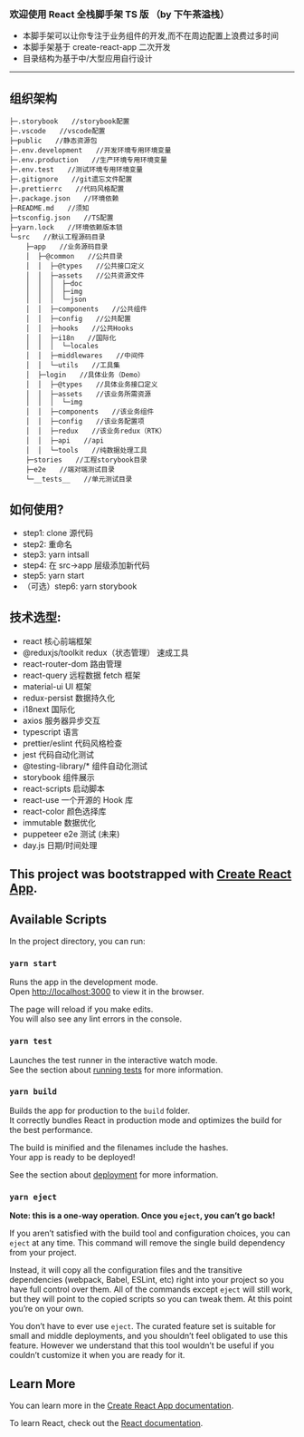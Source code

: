 ### 欢迎使用 React 全栈脚手架 TS 版 （by 下午茶溢栈）

- 本脚手架可以让你专注于业务组件的开发,而不在周边配置上浪费过多时间
- 本脚手架基于 create-react-app 二次开发
- 目录结构为基于中/大型应用自行设计

---

## 组织架构

```
├─.storybook　　//storybook配置
├─.vscode　　//vscode配置
├─public　　//静态资源包
├─.env.development　　//开发环境专用环境变量
├─.env.production　　//生产环境专用环境变量
├─.env.test　　//测试环境专用环境变量
├─.gitignore　　//git遗忘文件配置
├─.prettierrc　　//代码风格配置
├─.package.json　　//环境依赖
├─README.md　　//须知
├─tsconfig.json　　//TS配置
├─yarn.lock　　//环境依赖版本锁
└─src　　//默认工程源码目录
    ├─app　　//业务源码目录
    │  ├─@common　　//公共目录
    │  │  ├─@types　　//公共接口定义
    │  │  ├─assets　　//公共资源文件
    │  │  │  ├─doc
    │  │  │  ├─img
    │  │  │  └─json
    │  │  ├─components　　//公共组件
    │  │  ├─config　　//公共配置
    │  │  ├─hooks　　//公共Hooks
    │  │  ├─i18n　　//国际化
    │  │  │  └─locales
    │  │  ├─middlewares　　//中间件
    │  │  └─utils　　//工具集
    │  ├─login　　//具体业务（Demo）
    │  │  ├─@types　　//具体业务接口定义
    │  │  ├─assets　　//该业务所需资源
    │  │  │  └─img
    │  │  ├─components　　//该业务组件
    │  │  ├─config　　//该业务配置项
    │  │  ├─redux　　//该业务redux（RTK）
    │  │  ├─api　　//api
    │  │  └─tools　　//纯数据处理工具
    ├─stories　　//工程storybook目录
    ├─e2e　　//端对端测试目录
    └─__tests__　　//单元测试目录

```

## 如何使用?

- step1: clone 源代码
- step2: 重命名
- step3: yarn intsall
- step4: 在 src->app 层级添加新代码
- step5: yarn start
- （可选）step6: yarn storybook

## 技术选型:

- react 核心前端框架
- @reduxjs/toolkit redux（状态管理） 速成工具
- react-router-dom 路由管理
- react-query 远程数据 fetch 框架
- material-ui UI 框架
- redux-persist 数据持久化
- i18next 国际化
- axios 服务器异步交互
- typescript 语言
- prettier/eslint 代码风格检查
- jest 代码自动化测试
- @testing-library/\* 组件自动化测试
- storybook 组件展示
- react-scripts 启动脚本
- react-use 一个开源的 Hook 库
- react-color 颜色选择库
- immutable 数据优化
- puppeteer e2e 测试 (未来)
- day.js 日期/时间处理

## This project was bootstrapped with [Create React App](https://github.com/facebook/create-react-app).

## Available Scripts

In the project directory, you can run:

### `yarn start`

Runs the app in the development mode.<br />
Open [http://localhost:3000](http://localhost:3000) to view it in the browser.

The page will reload if you make edits.<br />
You will also see any lint errors in the console.

### `yarn test`

Launches the test runner in the interactive watch mode.<br />
See the section about [running tests](https://facebook.github.io/create-react-app/docs/running-tests) for more information.

### `yarn build`

Builds the app for production to the `build` folder.<br />
It correctly bundles React in production mode and optimizes the build for the best performance.

The build is minified and the filenames include the hashes.<br />
Your app is ready to be deployed!

See the section about [deployment](https://facebook.github.io/create-react-app/docs/deployment) for more information.

### `yarn eject`

**Note: this is a one-way operation. Once you `eject`, you can’t go back!**

If you aren’t satisfied with the build tool and configuration choices, you can `eject` at any time. This command will remove the single build dependency from your project.

Instead, it will copy all the configuration files and the transitive dependencies (webpack, Babel, ESLint, etc) right into your project so you have full control over them. All of the commands except `eject` will still work, but they will point to the copied scripts so you can tweak them. At this point you’re on your own.

You don’t have to ever use `eject`. The curated feature set is suitable for small and middle deployments, and you shouldn’t feel obligated to use this feature. However we understand that this tool wouldn’t be useful if you couldn’t customize it when you are ready for it.

## Learn More

You can learn more in the [Create React App documentation](https://facebook.github.io/create-react-app/docs/getting-started).

To learn React, check out the [React documentation](https://reactjs.org/).
